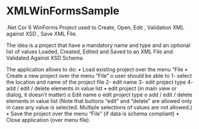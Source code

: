 # XMLWinFormsSample
.Net Cor 6 WinForms Project used to Create, Open, Edit , Validation XML against XSD , Save XML File.

The idea is a project that have a mandatory name and type and an optional list of values Loaded, Created, Edited and Saved to an XML File and Validated Against XSD Schema.
 
The application allows to do:
•	Load existing project over the menu “File
•	Create a new project over the menu “File”
o	user should be able to
1-	select the location and name of the project file
2-	edit name
3-	edit project type
4-	add / edit / delete elements in value list
•	edit project (in main view or dialog, it doesn’t matter)
o	Edit name
o	edit project type
o	add / edit / delete elements in value list
(Note that buttons “edit” and “delete” are allowed only in case any value is selected. Multiple selections of values are not allowed.)
•	Save the project over the menu “File” (if data is schema compliant)
•	Close application (over menu file).
